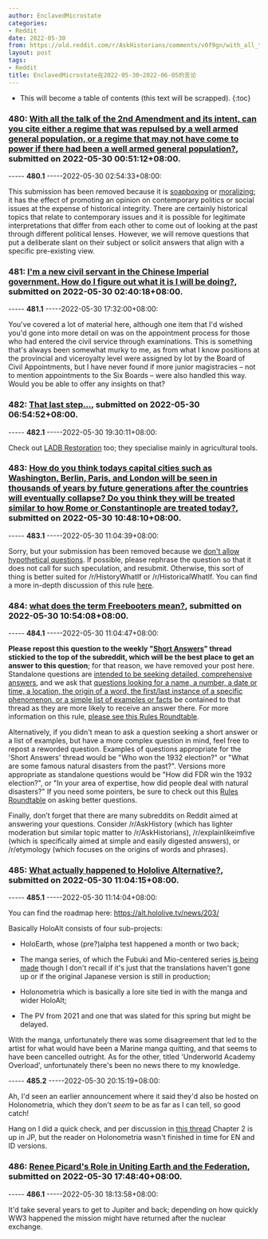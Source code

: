 ```yaml
---
author: EnclavedMicrostate
categories:
- Reddit
date: 2022-05-30
from: https://old.reddit.com/r/AskHistorians/comments/v0f9gn/with_all_the_talk_of_the_2nd_amendment_and_its/
layout: post
tags:
- Reddit
title: EnclavedMicrostate在2022-05-30~2022-06-05的言论
---
```


* This will become a table of contents (this text will be scrapped).
{:toc}

### 480: [With all the talk of the 2nd Amendment and its intent, can you cite either a regime that was repulsed by a well armed general population, or a regime that may not have come to power if there had been a well armed general population?](https://old.reddit.com/r/AskHistorians/comments/v0f9gn/with_all_the_talk_of_the_2nd_amendment_and_its/), submitted on 2022-05-30 00:51:12+08:00.

----- __480.1__ -----2022-05-30 02:54:33+08:00:

This submission has been removed because it is [soapboxing](http://www.reddit.com/r/AskHistorians/wiki/rules#wiki_no_.22soapboxing.22_or_loaded_questions.) or [moralizing:](https://www.reddit.com/r/AskHistorians/comments/glq47z/rules_roundtable_xiii_soapboxing_loaded_questions/) it has the effect of promoting an opinion on contemporary politics or social issues at the expense of historical integrity. There are certainly historical topics that relate to contemporary issues and it is possible for legitimate interpretations that differ from each other to come out of looking at the past through different political lenses. However, we will remove questions that put a deliberate slant on their subject or solicit answers that align with a specific pre-existing view.

### 481: [I'm a new civil servant in the Chinese Imperial government. How do I figure out what it is I will be doing?](https://old.reddit.com/r/AskHistorians/comments/v0hhao/im_a_new_civil_servant_in_the_chinese_imperial/), submitted on 2022-05-30 02:40:18+08:00.

----- __481.1__ -----2022-05-30 17:32:00+08:00:

You've covered a lot of material here, although one item that I'd wished you'd gone into more detail on was on the appointment process for those who had entered the civil service through examinations. This is something that's always been somewhat murky to me, as from what I know positions at the provincial and viceroyalty level were assigned by lot by the Board of Civil Appointments, but I have never found if more junior magistracies – not to mention appointments to the Six Boards – were also handled this way. Would you be able to offer any insights on that?

### 482: [That last step...](https://old.reddit.com/r/DiWHY/comments/v0mifh/that_last_step/), submitted on 2022-05-30 06:54:52+08:00.

----- __482.1__ -----2022-05-30 19:30:11+08:00:

Check out [LADB Restoration](https://www.youtube.com/channel/UC8AvcEE8l8mHs-rZTXoynVQ) too; they specialise mainly in agricultural tools.

### 483: [How do you think todays capital cities such as Washington, Berlin, Paris, and London will be seen in thousands of years by future generations after the countries will eventually collapse? Do you think they will be treated similar to how Rome or Constantinople are treated today?](https://old.reddit.com/r/AskHistorians/comments/v0qhj0/how_do_you_think_todays_capital_cities_such_as/), submitted on 2022-05-30 10:48:10+08:00.

----- __483.1__ -----2022-05-30 11:04:39+08:00:

Sorry, but your submission has been removed because we [don't allow hypothetical questions](http://www.reddit.com/r/AskHistorians/wiki/rules#wiki_is_this_the_right_place_for_your_question.3F). If possible, please rephrase the question so that it does not call for such speculation, and resubmit. Otherwise, this sort of thing is better suited for /r/HistoryWhatIf or /r/HistoricalWhatIf. You can find a more in-depth discussion of this rule [here](https://www.reddit.com/r/AskHistorians/comments/fj1jym/rules_roundtable_vi_no_historical_whatif/).

### 484: [what does the term Freebooters mean?](https://old.reddit.com/r/AskHistorians/comments/v0qkye/what_does_the_term_freebooters_mean/), submitted on 2022-05-30 10:54:08+08:00.

----- __484.1__ -----2022-05-30 11:04:47+08:00:

**Please repost this question to the weekly "[Short Answers](https://www.reddit.com/r/AskHistorians/search?sort=new&restrict_sr=on&q=flair%3ASASQ)" thread stickied to the top of the subreddit, which will be the best place to get an answer to this question**; for that reason, we have removed your post here. Standalone questions are [intended to be seeking detailed, comprehensive answers](https://www.reddit.com/r/AskHistorians/wiki/rules#wiki_scope_and_depth), and we ask that [questions looking for a name, a number, a date or time, a location, the origin of a word, the first/last instance of a specific phenomenon, or a simple list of examples or facts](https://www.reddit.com/r/AskHistorians/wiki/rules#wiki_basic_facts) be contained to that thread as they are more likely to receive an answer there. For more information on this rule, [please see this Rules Roundtable](https://www.reddit.com/r/AskHistorians/comments/g3pdjp/rules_roundtable_ix_the_basics_facts_rule_and/).

Alternatively, if you didn't mean to ask a question seeking a short answer or a list of examples, but have a more complex question in mind, feel free to repost a reworded question. Examples of questions appropriate for the 'Short Answers' thread would be "Who won the 1932 election?" or "What are some famous natural disasters from the past?". Versions more appropriate as standalone questions would be "How did FDR win the 1932 election?", or "In your area of expertise, how did people deal with natural disasters?" If you need some pointers, be sure to check out this [Rules Roundtable](https://www.reddit.com/r/AskHistorians/comments/g3pbdv/rules_roundtable_viii_asking_better_questions_to/) on asking better questions. 

Finally, don’t forget that there are many subreddits on Reddit aimed at answering your questions. Consider /r/AskHistory (which has lighter moderation but similar topic matter to /r/AskHistorians), /r/explainlikeimfive (which is specifically aimed at simple and easily digested answers), or /r/etymology (which focuses on the origins of words and phrases).

### 485: [What actually happened to Hololive Alternative?](https://old.reddit.com/r/Hololive/comments/v0qqyt/what_actually_happened_to_hololive_alternative/), submitted on 2022-05-30 11:04:15+08:00.

----- __485.1__ -----2022-05-30 11:14:04+08:00:

You can find the roadmap here: https://alt.hololive.tv/news/203/

Basically HoloAlt consists of four sub-projects: 

* HoloEarth, whose (pre?)alpha test happened a month or two back;

* The manga series, of which the Fubuki and Mio-centered series [is being made](https://www.animenewsnetwork.com/news/2022-05-06/goblin-slayer-manga-artist-launches-hololive-virtual-youtuber-fantasy-manga/.185394) though I don't recall if it's just that the translations haven't gone up or if the original Japanese version is still in production;

* Holonometria which is basically a lore site tied in with the manga and wider HoloAlt;

* The PV from 2021 and one that was slated for this spring but might be delayed.

With the manga, unfortunately there was some disagreement that led to the artist for what would have been a Marine manga quitting, and that seems to have been cancelled outright. As for the other, titled 'Underworld Academy Overload', unfortunately there's been no news there to my knowledge.

----- __485.2__ -----2022-05-30 20:15:19+08:00:

Ah, I'd seen an earlier announcement where it said they'd also be hosted on Holonometria, which they don't *seem* to be as far as I can tell, so good catch!

Hang on I did a quick check, and per discussion in [this thread](https://www.reddit.com/r/Hololive/comments/up5alq/where_can_i_read_the_holoalt_manga_i_know_its_up/i8isxne/) Chapter 2 is up in JP, but the reader on Holonometria wasn't finished in time for EN and ID versions.

### 486: [Renee Picard's Role in Uniting Earth and the Federation](https://old.reddit.com/r/startrekpicard/comments/v0wna9/renee_picards_role_in_uniting_earth_and_the/), submitted on 2022-05-30 17:48:40+08:00.

----- __486.1__ -----2022-05-30 18:13:58+08:00:

It'd take several years to get to Jupiter and back; depending on how quickly WW3 happened the mission might have returned after the nuclear exchange.

